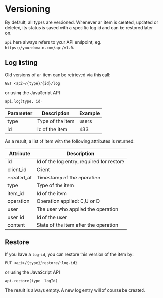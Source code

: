 # Versioning

By default, all types are versioned. Whenever an item
is created, updated or deleted, its status is saved 
with a specific log id and can be restored later on. 

``api`` here always refers to your API endpoint, eg. 
`https://yourdomain.com/api/v1.0`.

## Log listing

Old versions of an item can be retrieved via this call:

````
GET <api>/{type}/{id}/log
````
or using the JavaScript API
````
api.log(type, id)
````

|Parameter|Description|Example|
|---|---|---|
|type|Type of the item|users|
|id|Id of the item|433|

As a result, a list of item with the following attributes is returned:

|Attribute|Description|
|---|---|
|id|Id of the log entry, required for restore|
|client_id|Client|
|created_at|Timestamp of the operation|
|type|Type of the item|
|item_id| Id of the item|
|operation|Operation applied: C,U or D|
|user|The user who applied the operation|
|user_id|Id of the user|
|content|State of the item after the operation|

## Restore

If you have a ``log-id``, you can restore this version of the item by:

````
PUT <api>/{type}/restore/{log-id}
````
or using the JavaScript API
````
api.restore(type, logId)
````

The result is always empty. A new log entry will of course 
be created.
